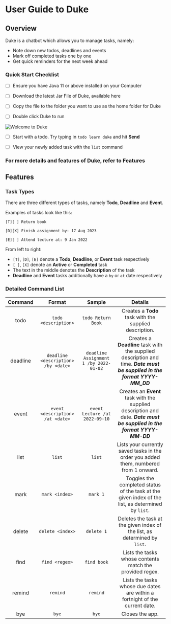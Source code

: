 # User Guide to Duke

## Overview


Duke is a chatbot which allows you to manage tasks, namely:
- Note down new todos, deadlines and events
- Mark off completed tasks one by one
- Get quick reminders for the next week ahead

### Quick Start Checklist

- [ ] Ensure you have Java 11 or above installed on your Computer


- [ ] Download the latest Jar File of Duke, available here


- [ ] Copy the file to the folder you want to use as the home folder for Duke


- [ ] Double click Duke to run

![Welcome to Duke](https://tan-jin-waye.github.io/ip/Ui.png)

- [ ] Start with a todo. Try typing in `todo learn duke` and hit **Send**


- [ ] View your newly added task with the `list` command

### **For more details and features of Duke, refer to Features**

## Features

### Task Types

There are three different types of tasks, namely **Todo**, **Deadline** and **Event**.

Examples of tasks look like this:

`[T][ ] Return book`

`[D][X] Finish assignment by: 17 Aug 2023`

`[E][ ] Attend lecture at: 9 Jan 2022`

From left to right:

- `[T]`, `[D]`, `[E]` denote a **Todo**, **Deadline**, or **Event** task respectively
- `[ ]`, `[X]` denote an **Active** or **Completed** task
- The text in the middle denotes the **Description** of the task
- **Deadline** and **Event** tasks additionally have a `by` or `at` date respectively

### Detailed Command List

| Command  |               Format                |                 Sample                 |                                                         Details                                                          |
|:--------:|:-----------------------------------:|:--------------------------------------:|:------------------------------------------------------------------------------------------------------------------------:|
|   todo   |        `todo <description>`         |           `todo Return Book`           |                                  Creates a **Todo** task with the supplied description.                                  |
| deadline | `deadline <description> /by <date>` | `deadline Assignment 1 /by 2022-01-02` | Creates a **Deadline** task with the supplied description and time. ***Date must be supplied in the format YYYY-MM_DD*** |
|  event   |  `event <description> /at <date>`   |     `event Lecture /at 2022-09-10`     |  Creates an **Event** task with the supplied description and date. ***Date must be supplied in the format YYYY-MM-DD***  |
|   list   |               `list`                |                 `list`                 |                  Lists your currently saved tasks in the order you added them, numbered from 1 onward.                   |
|   mark   |           `mark <index>`            |                `mark 1`                |            Toggles the completed status of the task at the given index of the list, as determined by `list`.             |
|  delete  |          `delete <index>`           |               `delete 1`               |                        Deletes the task at the given index of the list, as determined by `list`.                         |
|   find   |           `find <regex>`            |              `find book`               |                                 Lists the tasks whose contents match the provided regex.                                 |
|  remind  |              `remind`               |                `remind`                |                       Lists the tasks whose due dates are within a fortnight of the current date.                        |
|   bye    |                `bye`                |                 `bye`                  |                                                     Closes the app.                                                      |


